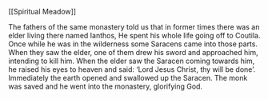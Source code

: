 [[Spiritual Meadow]]
 
The fathers of the same monastery told us that in former times there was an elder living there named Ianthos, He spent his whole life going off to Coutila. Once while he was in the wilderness some Saracens came into those parts. When they saw the elder, one of them drew his sword and approached him, intending to kill him. When the elder saw the Saracen coming towards him, he raised his eyes to heaven and said: ‘Lord Jesus Christ, thy will be done’. Immediately the earth opened and swallowed up the Saracen. The monk was saved and he went into the monastery, glorifying God.
